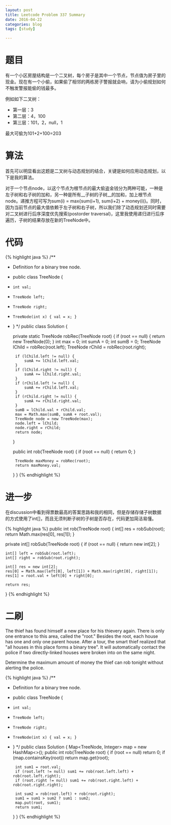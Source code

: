 ```yaml
---
layout: post
title: Leetcode Problem 337 Summary
date: 2016-04-22
categories: blog
tags: [study]

---
```


# 题目

有一个小区房屋结构是一个二叉树，每个房子是其中一个节点，节点值为房子里的现金。现在有一个小偷，如果偷了相邻的两栋房子警报就会响，请为小偷规划如何不触发警报能偷的钱最多。

例如如下二叉树：

* 第一层：3
* 第二层：4，100
* 第三层：101，2，null，1

最大可偷为101+2+100=203


# 算法

首先可以明显看出这题是二叉树与动态规划的结合，关键是如何应用动态规划，以下是我的算法。

对于一个节点node，以这个节点为根节点的最大偷盗金钱分为两种可能，一种是左子树和右子树的加和，另一种是所有__子树的子树__的加和，加上根节点node。递推方程可写为sum(i) = max{sum(i+1), sum(i+2) + money(i)}。同时，因为当前节点的最大值依赖于左子树和右子树，所以我们除了动态规划还同时需要对二叉树进行后序深度优先搜索(postorder traversal)，这里我使用递归进行后序遍历，子树的结果存放在新的TreeNode中。

# 代码

{% highlight java %}
/**
 * Definition for a binary tree node.
 * public class TreeNode {
 *     int val;
 *     TreeNode left;
 *     TreeNode right;
 *     TreeNode(int x) { val = x; }
 * }
 */
public class Solution {
    
    private static TreeNode robRec(TreeNode root) {
        if (root == null) {
            return new TreeNode(0);
        }
        int max = 0;
        int sumA = 0;
        int sumB = 0;
        TreeNode lChild = robRec(root.left);
        TreeNode rChild = robRec(root.right);
                        
        if (lChild.left != null) {
            sumA += lChild.left.val;
        }
        if (lChild.right != null) {
            sumA += lChild.right.val;
        }
        if (rChild.left != null) {
            sumA += rChild.left.val;
        }
        if (rChild.right != null) {
            sumA += rChild.right.val;
        }
        sumB = lChild.val + rChild.val;
        max = Math.max(sumB, sumA + root.val);
        TreeNode node = new TreeNode(max);
        node.left = lChild;
        node.right = rChild;
        return node;
    }
    
    public int rob(TreeNode root) {
        if (root == null) {
            return 0;
        }
        
        TreeNode maxMoney = robRec(root);
        return maxMoney.val;
    }
}
{% endhighlight %}

# 进一步

在discussion中看到得票数最高的答案思路和我的相同，但是存储存储子树数据的方式使用了int[]，而且无须判断子树的子树是否存在，代码更加简洁易懂。

{% highlight java %}
public int rob(TreeNode root) {
    int[] res = robSub(root);
    return Math.max(res[0], res[1]);
}

private int[] robSub(TreeNode root) {
    if (root == null) {
        return new int[2];
    }

    int[] left = robSub(root.left);
    int[] right = robSub(root.right);

    int[] res = new int[2];
    res[0] = Math.max(left[0], left[1]) + Math.max(right[0], right[1]);
    res[1] = root.val + left[0] + right[0];

    return res;
}
{% endhighlight %}

# 二刷

The thief has found himself a new place for his thievery again. There is only one entrance to this area, called the "root." Besides the root, each house has one and only one parent house. After a tour, the smart thief realized that "all houses in this place forms a binary tree". It will automatically contact the police if two directly-linked houses were broken into on the same night.

Determine the maximum amount of money the thief can rob tonight without alerting the police.

{% highlight java %}
/**
 * Definition for a binary tree node.
 * public class TreeNode {
 *     int val;
 *     TreeNode left;
 *     TreeNode right;
 *     TreeNode(int x) { val = x; }
 * }
 */
public class Solution {
    Map<TreeNode, Integer> map = new HashMap<>();
    public int rob(TreeNode root) {
        if (root == null) return 0;
        if (map.containsKey(root)) return map.get(root);
        
        int sum1 = root.val;
        if (root.left != null) sum1 += rob(root.left.left) + rob(root.left.right);
        if (root.right != null) sum1 += rob(root.right.left) + rob(root.right.right);
        
        int sum2 = rob(root.left) + rob(root.right);
        sum1 = sum1 > sum2 ? sum1 : sum2;
        map.put(root, sum1);
        return sum1;
    }
}
{% endhighlight %}